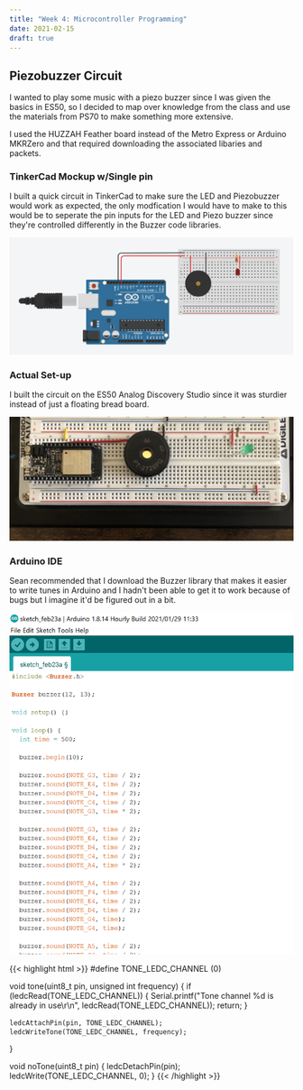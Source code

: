 ```yaml
---
title: "Week 4: Microcontroller Programming"
date: 2021-02-15
draft: true
---
```


## Piezobuzzer Circuit

I wanted to play some music with a piezo buzzer since I was given the basics in ES50, so I decided to map over knowledge from the class and use the materials from PS70 to make something more extensive.

I used the HUZZAH Feather board instead of the Metro Express or Arduino MKRZero and that required downloading the associated libaries and packets.

### TinkerCad Mockup w/Single pin

I built a quick circuit in TinkerCad to make sure the LED and Piezobuzzer would work as expected, the only modfication I would have to make to this would be to seperate the pin inputs for the LED and Piezo buzzer since they're controlled differently in the Buzzer code libraries.

![TinkerCad Piezobuzzer](piezobuzzercircuit.png)

### Actual Set-up

I built the circuit on the ES50 Analog Discovery Studio since it was sturdier instead of just a floating bread board.

![Piezobuild](piezosetup.jpg)

### Arduino IDE

Sean recommended that I download the Buzzer library that makes it easier to write tunes in Arduino and I hadn't been able to get it to work because of bugs but I imagine it'd be figured out in a bit.

![Buzzer Code](buzzercodeexp1.png)


{{< highlight html >}}
#define TONE_LEDC_CHANNEL (0)

void tone(uint8_t pin, unsigned int frequency)
{
    if (ledcRead(TONE_LEDC_CHANNEL))
    {
        Serial.printf("Tone channel %d is already in use\r\n", ledcRead(TONE_LEDC_CHANNEL));
        return;
    }

    ledcAttachPin(pin, TONE_LEDC_CHANNEL);
    ledcWriteTone(TONE_LEDC_CHANNEL, frequency);
}

void noTone(uint8_t pin)
{
    ledcDetachPin(pin);
    ledcWrite(TONE_LEDC_CHANNEL, 0);
}
{{< /highlight >}}